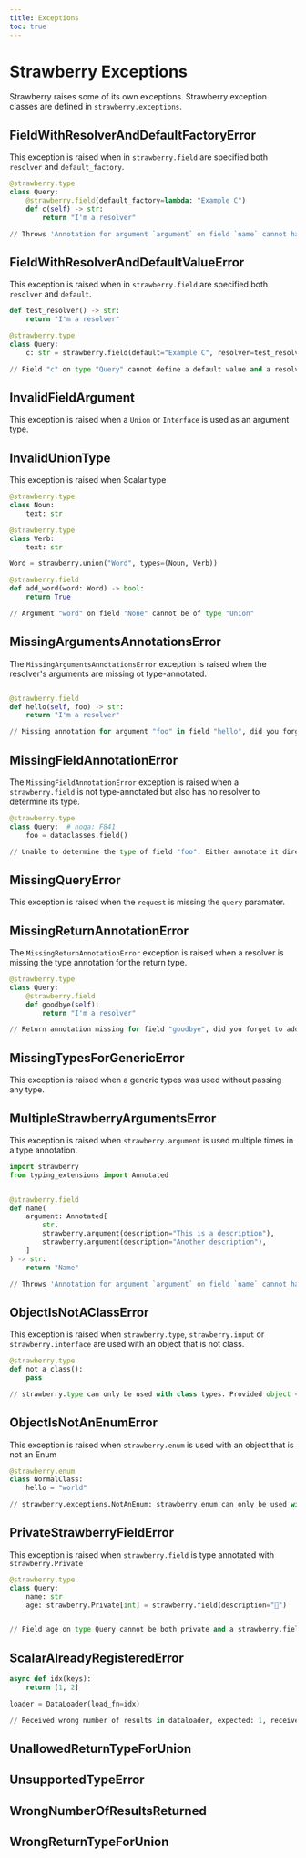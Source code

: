 ```yaml
---
title: Exceptions
toc: true
---
```


# Strawberry Exceptions

Strawberry raises some of its own exceptions. Strawberry exception classes are defined in `strawberry.exceptions`.

## FieldWithResolverAndDefaultFactoryError

This exception is raised when in `strawberry.field` are specified both `resolver` and `default_factory`.

```python
@strawberry.type
class Query:
    @strawberry.field(default_factory=lambda: "Example C")
    def c(self) -> str:
        return "I'm a resolver"

// Throws 'Annotation for argument `argument` on field `name` cannot have multiple `strawberry.argument`s'

```

## FieldWithResolverAndDefaultValueError

This exception is raised when in `strawberry.field` are specified both `resolver` and `default`.

```python
def test_resolver() -> str:
    return "I'm a resolver"

@strawberry.type
class Query:
    c: str = strawberry.field(default="Example C", resolver=test_resolver)

// Field "c" on type "Query" cannot define a default value and a resolver.
```

## InvalidFieldArgument

This exception is raised when a `Union` or `Interface` is used as an argument type.

## InvalidUnionType

This exception is raised when Scalar type

```python
@strawberry.type
class Noun:
    text: str

@strawberry.type
class Verb:
    text: str

Word = strawberry.union("Word", types=(Noun, Verb))

@strawberry.field
def add_word(word: Word) -> bool:
    return True

// Argument "word" on field "None" cannot be of type "Union"
```

## MissingArgumentsAnnotationsError

The `MissingArgumentsAnnotationsError` exception is raised when the resolver's arguments are missing ot type-annotated.

```python

@strawberry.field
def hello(self, foo) -> str:
    return "I'm a resolver"

// Missing annotation for argument "foo" in field "hello", did you forget to add it?
```

## MissingFieldAnnotationError

The `MissingFieldAnnotationError` exception is raised when a `strawberry.field` is not type-annotated but also has no resolver to determine its type.

```python
@strawberry.type
class Query:  # noqa: F841
    foo = dataclasses.field()

// Unable to determine the type of field "foo". Either annotate it directly, or provide a typed resolver using @strawberry.field.
```

## MissingQueryError

This exception is raised when the `request` is missing the `query` paramater.

## MissingReturnAnnotationError

The `MissingReturnAnnotationError` exception is raised when a resolver is missing the type annotation for the return type.

```python
@strawberry.type
class Query:
    @strawberry.field
    def goodbye(self):
        return "I'm a resolver"

// Return annotation missing for field "goodbye", did you forget to add it?
```

## MissingTypesForGenericError

This exception is raised when a generic types was used without passing any type.

## MultipleStrawberryArgumentsError

This exception is raised when `strawberry.argument` is used multiple times in a type annotation.

```python
import strawberry
from typing_extensions import Annotated


@strawberry.field
def name(
    argument: Annotated[
        str,
        strawberry.argument(description="This is a description"),
        strawberry.argument(description="Another description"),
    ]
) -> str:
    return "Name"

// Throws 'Annotation for argument `argument` on field `name` cannot have multiple `strawberry.argument`s'
```

## ObjectIsNotAClassError

This exception is raised when `strawberry.type`, `strawberry.input` or `strawberry.interface` are used with an object that is not class.

```python
@strawberry.type
def not_a_class():
    pass

// strawberry.type can only be used with class types. Provided object <function not_a_class at 0x10a20f700> is not a type.
```

## ObjectIsNotAnEnumError

This exception is raised when `strawberry.enum` is used with an object that is not an Enum

```python
@strawberry.enum
class NormalClass:
    hello = "world"

// strawberry.exceptions.NotAnEnum: strawberry.enum can only be used with subclasses of Enum
```

## PrivateStrawberryFieldError

This exception is raised when `strawberry.field` is type annotated with `strawberry.Private`

```python
@strawberry.type
class Query:
    name: str
    age: strawberry.Private[int] = strawberry.field(description="🤫")


// Field age on type Query cannot be both private and a strawberry.field
```

## ScalarAlreadyRegisteredError

```python
async def idx(keys):
    return [1, 2]

loader = DataLoader(load_fn=idx)

// Received wrong number of results in dataloader, expected: 1, received: 2
```

## UnallowedReturnTypeForUnion

## UnsupportedTypeError

## WrongNumberOfResultsReturned

## WrongReturnTypeForUnion
